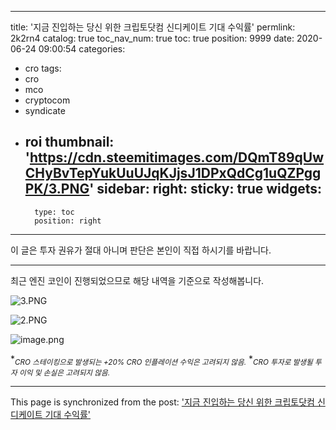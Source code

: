 
---
title: '지금 진입하는 당신 위한 크립토닷컴 신디케이트 기대 수익률'
permlink: 2k2rn4
catalog: true
toc_nav_num: true
toc: true
position: 9999
date: 2020-06-24 09:00:54
categories:
- cro
tags:
- cro
- mco
- cryptocom
- syndicate
- roi
thumbnail: 'https://cdn.steemitimages.com/DQmT89qUwCHyBvTepYukUuUJqKJjsJ1DPxQdCg1uQZPggPK/3.PNG'
sidebar:
    right:
        sticky: true
widgets:
    -
        type: toc
        position: right
---


이 글은 투자 권유가 절대 아니며 판단은 본인이 직접 하시기를 바랍니다. 

*** 

최근 엔진 코인이 진행되었으므로 해당 내역을 기준으로 작성해봅니다.

![3.PNG](https://cdn.steemitimages.com/DQmT89qUwCHyBvTepYukUuUJqKJjsJ1DPxQdCg1uQZPggPK/3.PNG)


![2.PNG](https://cdn.steemitimages.com/DQmRSzjcA9iGgXrpwNkkeXYDpMbBWUUEdREVW6D4u1zEaTB/2.PNG)

![image.png](https://cdn.steemitimages.com/DQmcBEHTMX3SdhmUPQwdJ5ukSAUrfaCbGEdoqESxpi5keMx/image.png)

**<sub>CRO 스테이킹으로 발생되는 +20% CRO 인플레이션 수익은 고려되지 않음.</sub>*
**<sub>CRO 투자로 발생될 투자 이익 및 손실은 고려되지 않음.</sub>*

- - -

This page is synchronized from the post: ['지금 진입하는 당신 위한 크립토닷컴 신디케이트 기대 수익률'](https://steemit.com/@jaydih/2k2rn4)
